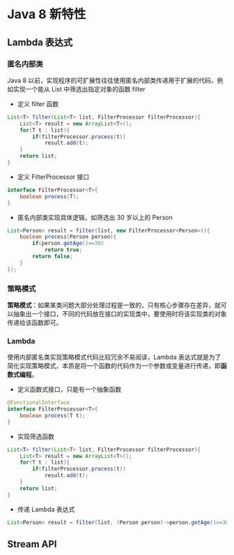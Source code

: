 # Java 8 新特性

## Lambda 表达式

### 匿名内部类

Java 8 以前，实现程序的可扩展性往往使用匿名内部类传递用于扩展的代码，例如实现一个能从 List 中筛选出指定对象的函数 filter

- 定义 filter 函数

```java
List<T> filter(List<T> list, FilterProcessor filterProcessor){
    List<T> result = new ArrayList<T>();
    for(T t : list){
        if(filterProcessor.process(t))
            result.add(t);
    }
    return list;
}
```

- 定义 FilterProcessor 接口

```java
interface FilterProcessor<T>{
    boolean process(T);
}
```

- 匿名内部类实现具体逻辑，如筛选出 30 岁以上的 Person

```java
List<Person> result = filter(list, new FilterProcessor<Person>(){
    boolean process(Person person){
        if(person.getAge()>=30)
            return true;
        return false;
    }
});
```

### 策略模式

**策略模式**：如果某类问题大部分处理过程是一致的，只有核心步骤存在差异，就可以抽象出一个接口，不同的代码放在接口的实现类中，要使用时将该实现类的对象传递给该函数即可。

### Lambda

使用内部匿名类实现策略模式代码比较冗余不易阅读，Lambda 表达式就是为了简化实现策略模式，本质是将一个函数的代码作为一个参数或变量进行传递，即**函数式编程**。

- 定义函数式接口，只能有一个抽象函数

```java
@FunctionalInterface
interface FilterProcessor<T>{
    boolean process(T t);
}
```

- 实现筛选函数

```java
List<T> filter(List<T> list, FilterProcessor filterProcessor){
    List<T> result = new ArrayList<T>();
    for(T t : list){
        if(filterProcessor.process(t))
            result.add(t);
    }
    return list;
}
```

- 传递 Lambda 表达式

```java
List<Person> result = filter(list, (Person person)->person.getAge()>=30);
```

## Stream API

